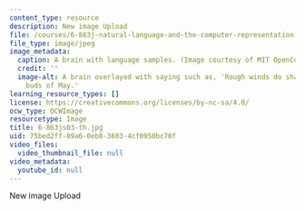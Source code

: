 ```yaml
---
content_type: resource
description: New image Upload
file: /courses/6-863j-natural-language-and-the-computer-representation-of-knowledge-spring-2003/75bed2ff89a60eb836034cf0950bc70f_6-863js03-th.jpg
file_type: image/jpeg
image_metadata:
  caption: A brain with language samples. (Image courtesy of MIT OpenCourseWare.)
  credit: ''
  image-alt: A brain overlayed with saying such as, 'Rough winds do shake the darling
    buds of May.'
learning_resource_types: []
license: https://creativecommons.org/licenses/by-nc-sa/4.0/
ocw_type: OCWImage
resourcetype: Image
title: 6-863js03-th.jpg
uid: 75bed2ff-89a6-0eb8-3603-4cf0950bc70f
video_files:
  video_thumbnail_file: null
video_metadata:
  youtube_id: null
---
```

New image Upload